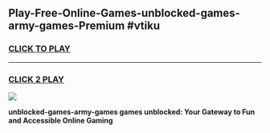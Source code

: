 
## Play-Free-Online-Games-unblocked-games-army-games-Premium #vtiku
<h3>
<a href="https://premium.freeplayer.one?title=unblocked-games-army-games&ref=8M">CLICK TO PLAY</a></h3>
<hr>

<h3>
<a href="https://premium.freeplayer.one?title=unblocked-games-army-games&ref=8M">CLICK 2 PLAY</a>
  
</h3>

<a href="https://premium.freeplayer.one?title=unblocked-games-army-games&ref=8M"><img src="https://clearcache.store/games.png"></a>


**unblocked-games-army-games games unblocked: Your Gateway to Fun and Accessible Online Gaming**
